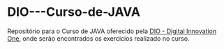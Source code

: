 # DIO---Curso-de-JAVA


Repositório para o Curso de JAVA oferecido pela 
[DIO - Digital Innovation One](https://www.dio.me/),
onde serão encontrados os exercicios realizado no curso.   
